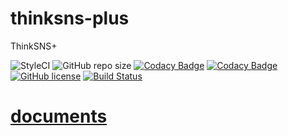 # thinksns-plus
ThinkSNS+

![StyleCI](https://styleci.io/repos/76627423/shield?branch=master)
![GitHub repo size](https://reposs.herokuapp.com/?path=zhiyicx/thinksns-plus)
[![Codacy Badge](https://api.codacy.com/project/badge/Grade/8320deaa80b8489f95fcedaae6df079d)](https://www.codacy.com/app/shiweidu/thinksns-plus?utm_source=github.com&utm_medium=referral&utm_content=zhiyicx/thinksns-plus&utm_campaign=badger)
[![Codacy Badge](https://api.codacy.com/project/badge/Coverage/8320deaa80b8489f95fcedaae6df079d)](https://www.codacy.com/app/shiweidu/thinksns-plus?utm_source=github.com&amp;utm_medium=referral&amp;utm_content=zhiyicx/thinksns-plus&amp;utm_campaign=Badge_Coverage)
[![GitHub license](https://img.shields.io/badge/license-Apache%202-blue.svg)](LICENSE)
[![Build Status](https://travis-ci.org/zhiyicx/thinksns-plus.svg?branch=master)](https://travis-ci.org/zhiyicx/thinksns-plus)

# [documents](documents)